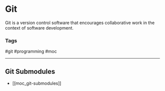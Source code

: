 # Git

Git is a version control software that encourages collaborative work in the context of software development.
### Tags

#git #programming #moc

---

## Git Submodules

- [[moc_git-submodules]]